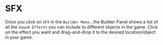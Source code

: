 # SFX





Once you click on `SFX` in the `Builder Menu` , the Builder Panel shows a list of all the `Sound Effects` you can include to different objects in the game. Click on the effect you want and drag-and-drop it to the desired location/object in your game.&#x20;
